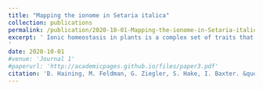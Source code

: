 ```yaml
---
title: "Mapping the ionome in Setaria italica"
collection: publications
permalink: /publication/2020-10-01-Mapping-the-ionome-in-Setaria-italica.md
excerpt: ' Ionic homeostasis in plants is a complex set of traits that is essential for plant growth, survival and seed production. An understanding of the genetic architecture underlying the ionome is therefore vital for breeding efforts. To identify regions of the genome associated with ionic homeostasis in the <i>Setaria </i>species complex, QTL mapping was performed on a RIL population resulting from the interspecific cross between <i>S. viridis</i> and <i>S. italica</i>. The population was subjected to treatments which assayed the effects of planting density and water availability. The flag leaves of these plants were then harvested and subjected to ICP-MS to assay their ionomic content. These phenotypic data were then used to map the regions of the genome that are associated with alterations in the ionome of the species complex. Further mapping was performed using the rotated loadings of principal components analyses which were performed on the phenotypic data resulting from the initial grow-outs. A total of 200 QTL were identified. Multiple concentrated regions of QTL were identified that overlapped with regions previously identified as important for the trait of water use efficiency.
'
date: 2020-10-01
#venue: 'Journal 1'
#paperurl: 'http://academicpages.github.io/files/paper3.pdf'
citation: 'B. Haining, M. Feldman, G. Ziegler, S. Hake, I. Baxter. &quot;Mapping the ionome in Setaria Italica.&quot; <i>In preparation.</i>'
---
```

